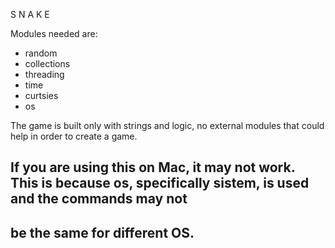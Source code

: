  S N A K E
 
Modules needed are:
* random
* collections
* threading
* time
* curtsies
* os


The game is built only with strings and logic, no external modules that could help in order to create a game.

## If you are using this on Mac, it may not work. This is because os, specifically sistem, is used and the commands may not
## be the same for different OS.
